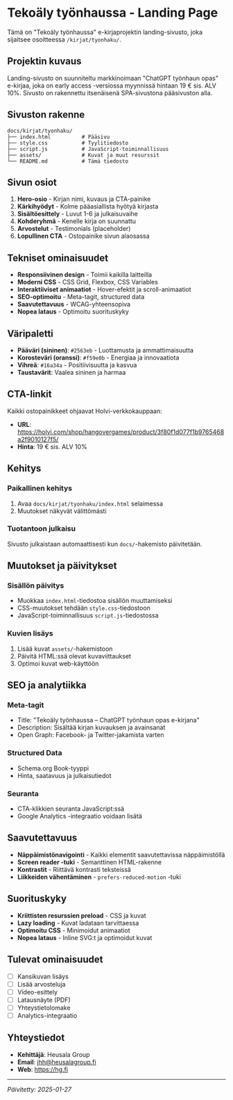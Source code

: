 # Tekoäly työnhaussa - Landing Page

Tämä on "Tekoäly työnhaussa" e-kirjaprojektin landing-sivusto, joka sijaitsee osoitteessa `/kirjat/tyonhaku/`.

## Projektin kuvaus

Landing-sivusto on suunniteltu markkinoimaan "ChatGPT työnhaun opas" e-kirjaa, joka on early access -versiossa myynnissä hintaan 19 € sis. ALV 10%. Sivusto on rakennettu itsenäisenä SPA-sivustona pääsivuston alla.

## Sivuston rakenne

```
docs/kirjat/tyonhaku/
├── index.html          # Pääsivu
├── style.css           # Tyylitiedosto
├── script.js           # JavaScript-toiminnallisuus
├── assets/             # Kuvat ja muut resurssit
└── README.md           # Tämä tiedosto
```

## Sivun osiot

1. **Hero-osio** - Kirjan nimi, kuvaus ja CTA-painike
2. **Kärkihyödyt** - Kolme pääasiallista hyötyä kirjasta
3. **Sisältöesittely** - Luvut 1-6 ja julkaisuvaihe
4. **Kohderyhmä** - Kenelle kirja on suunnattu
5. **Arvostelut** - Testimonials (placeholder)
6. **Lopullinen CTA** - Ostopainike sivun alaosassa

## Tekniset ominaisuudet

- **Responsiivinen design** - Toimii kaikilla laitteilla
- **Moderni CSS** - CSS Grid, Flexbox, CSS Variables
- **Interaktiiviset animaatiot** - Hover-efektit ja scroll-animaatiot
- **SEO-optimoitu** - Meta-tagit, structured data
- **Saavutettavuus** - WCAG-yhteensopiva
- **Nopea lataus** - Optimoitu suorituskyky

## Väripaletti

- **Pääväri (sininen)**: `#2563eb` - Luottamusta ja ammattimaisuutta
- **Korosteväri (oranssi)**: `#f59e0b` - Energiaa ja innovaatiota
- **Vihreä**: `#16a34a` - Positiivisuutta ja kasvua
- **Taustavärit**: Vaalea sininen ja harmaa

## CTA-linkit

Kaikki ostopainikkeet ohjaavat Holvi-verkkokauppaan:
- **URL**: https://holvi.com/shop/hangovergames/product/3f80f1d077f1b9765468a2f9010127f5/
- **Hinta**: 19 € sis. ALV 10%

## Kehitys

### Paikallinen kehitys
1. Avaa `docs/kirjat/tyonhaku/index.html` selaimessa
2. Muutokset näkyvät välittömästi

### Tuotantoon julkaisu
Sivusto julkaistaan automaattisesti kun `docs/`-hakemisto päivitetään.

## Muutokset ja päivitykset

### Sisällön päivitys
- Muokkaa `index.html`-tiedostoa sisällön muuttamiseksi
- CSS-muutokset tehdään `style.css`-tiedostoon
- JavaScript-toiminnallisuus `script.js`-tiedostossa

### Kuvien lisäys
1. Lisää kuvat `assets/`-hakemistoon
2. Päivitä HTML:ssä olevat kuvaviittaukset
3. Optimoi kuvat web-käyttöön

## SEO ja analytiikka

### Meta-tagit
- Title: "Tekoäly työnhaussa – ChatGPT työnhaun opas e-kirjana"
- Description: Sisältää kirjan kuvauksen ja avainsanat
- Open Graph: Facebook- ja Twitter-jakamista varten

### Structured Data
- Schema.org Book-tyyppi
- Hinta, saatavuus ja julkaisutiedot

### Seuranta
- CTA-klikkien seuranta JavaScript:ssä
- Google Analytics -integraatio voidaan lisätä

## Saavutettavuus

- **Näppäimistönavigointi** - Kaikki elementit saavutettavissa näppäimistöllä
- **Screen reader -tuki** - Semanttinen HTML-rakenne
- **Kontrastit** - Riittävä kontrasti teksteissä
- **Liikkeiden vähentäminen** - `prefers-reduced-motion` -tuki

## Suorituskyky

- **Kriittisten resurssien preload** - CSS ja kuvat
- **Lazy loading** - Kuvat ladataan tarvittaessa
- **Optimoitu CSS** - Minimoidut animaatiot
- **Nopea lataus** - Inline SVG:t ja optimoidut kuvat

## Tulevat ominaisuudet

- [ ] Kansikuvan lisäys
- [ ] Lisää arvosteluja
- [ ] Video-esittely
- [ ] Latausnäyte (PDF)
- [ ] Yhteystietolomake
- [ ] Analytics-integraatio

## Yhteystiedot

- **Kehittäjä**: Heusala Group
- **Email**: jhh@heusalagroup.fi
- **Web**: https://hg.fi

---

*Päivitetty: 2025-01-27* 